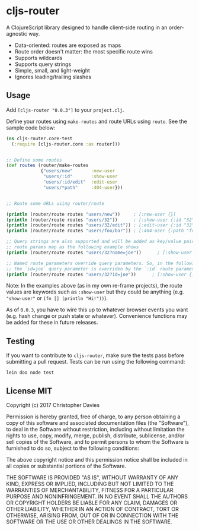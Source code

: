 # cljs-router

A ClojureScript library designed to handle client-side routing in an order-agnostic way.

- Data-oriented: routes are exposed as maps
- Route order doesn't matter: the most specific route wins
- Supports wildcards
- Supports query strings
- Simple, small, and light-weight
- Ignores leading/trailing slashes


## Usage

Add `[cljs-router "0.0.3"]` to your `project.clj`.

Define your routes using `make-routes` and route URLs using `route`. See the sample code below:

```cljs
(ns cljs-router.core-test
  (:require [cljs-router.core :as router]))


;; Define some routes
(def routes (router/make-routes
             {"users/new"       :new-user
              "users/:id"       :show-user
              "users/:id/edit"  :edit-user
              "users/*path"     :404-user}))


;; Route some URLs using router/route

(println (router/route routes "users/new"))     ; [:new-user {}]
(println (router/route routes "users/32"))      ; [:show-user {:id "32"}]
(println (router/route routes "users/32/edit")) ; [:edit-user {:id "32"}]
(println (router/route routes "users/foo/bar")) ; [:404-user {:path "foo/bar"}]

;; Query strings are also supported and will be added as key/value pairs to the
;; route params map as the following example shows
(println (router/route routes "users/32?name=joe"))      ; [:show-user {:id "32" :name "joe"}]

;; Named route parameters override query parameters. So, in the following example,
;; the `id=joe` query parameter is overriden by the `:id` route parameter.
(println (router/route routes "users/32?id=joe"))      ; [:show-user {:id "32"}]

```

Note: In the examples above (as in my own re-frame projects), the route values are keywords
such as `:show-user` but they could be anything (e.g. `"show-user"` or `(fn [] (println "Hi!"))`).


As of `0.0.3`, you have to wire this up to whatever browser events you want (e.g. hash change or push state or whatever). Convenience functions may be added for these in future releases.


## Testing

If you want to contribute to `cljs-router`, make sure the tests pass before submitting a pull request. Tests can be run using the following command:

`lein doo node test`


## License MIT

Copyright (c) 2017 Christopher Davies

Permission is hereby granted, free of charge, to any person obtaining a copy
of this software and associated documentation files (the "Software"), to deal
in the Software without restriction, including without limitation the rights
to use, copy, modify, merge, publish, distribute, sublicense, and/or sell
copies of the Software, and to permit persons to whom the Software is
furnished to do so, subject to the following conditions:

The above copyright notice and this permission notice shall be included in all
copies or substantial portions of the Software.

THE SOFTWARE IS PROVIDED "AS IS", WITHOUT WARRANTY OF ANY KIND, EXPRESS OR
IMPLIED, INCLUDING BUT NOT LIMITED TO THE WARRANTIES OF MERCHANTABILITY,
FITNESS FOR A PARTICULAR PURPOSE AND NONINFRINGEMENT. IN NO EVENT SHALL THE
AUTHORS OR COPYRIGHT HOLDERS BE LIABLE FOR ANY CLAIM, DAMAGES OR OTHER
LIABILITY, WHETHER IN AN ACTION OF CONTRACT, TORT OR OTHERWISE, ARISING FROM,
OUT OF OR IN CONNECTION WITH THE SOFTWARE OR THE USE OR OTHER DEALINGS IN THE
SOFTWARE.
